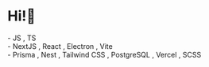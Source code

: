 <h1>Hi!👋</h1>
  - JS , TS
  <br> - NextJS , React , Electron , Vite
  <br> - Prisma , Nest , Tailwind CSS , PostgreSQL , Vercel , SCSS
